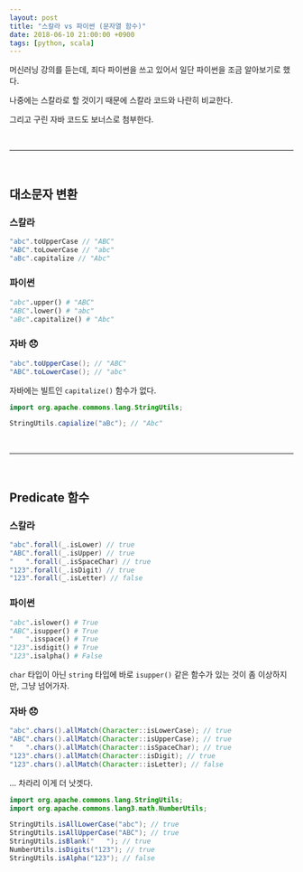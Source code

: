 ```yaml
---
layout: post
title: "스칼라 vs 파이썬 (문자열 함수)"
date: 2018-06-10 21:00:00 +0900
tags: [python, scala]
---
```

머신러닝 강의를 듣는데, 죄다 파이썬을 쓰고 있어서 일단 파이썬을 조금 알아보기로 했다.

나중에는 스칼라로 할 것이기 때문에 스칼라 코드와 나란히 비교한다.

그리고 구린 자바 코드도 보너스로 첨부한다.

<br>

---

<br>

## 대소문자 변환

### 스칼라

```scala
"abc".toUpperCase // "ABC"
"ABC".toLowerCase // "abc"
"aBc".capitalize // "Abc"
```

### 파이썬

```python
"abc".upper() # "ABC"
"ABC".lower() # "abc"
"aBc".capitalize() # "Abc"
```

### 자바 :disappointed:

```java
"abc".toUpperCase(); // "ABC"
"ABC".toLowerCase(); // "abc"
```

자바에는 빌트인 `capitalize()` 함수가 없다.

```java
import org.apache.commons.lang.StringUtils;

StringUtils.capialize("aBc"); // "Abc"
```

<br>

---

<br>

## Predicate 함수

### 스칼라

```scala
"abc".forall(_.isLower) // true
"ABC".forall(_.isUpper) // true
"   ".forall(_.isSpaceChar) // true
"123".forall(_.isDigit) // true
"123".forall(_.isLetter) // false
```

### 파이썬

```python
"abc".islower() # True
"ABC".isupper() # True
"   ".isspace() # True
"123".isdigit() # True
"123".isalpha() # False
```

`char` 타입이 아닌 `string` 타입에 바로 `isupper()` 같은 함수가 있는 것이 좀 이상하지만, 그냥 넘어가자.

### 자바 :disappointed:

```java
"abc".chars().allMatch(Character::isLowerCase); // true
"ABC".chars().allMatch(Character::isUpperCase); // true
"   ".chars().allMatch(Character::isSpaceChar); // true
"123".chars().allMatch(Character::isDigit); // true
"123".chars().allMatch(Character::isLetter); // false
```

... 차라리 이게 더 낫겟다.

```java
import org.apache.commons.lang.StringUtils;
import org.apache.commons.lang3.math.NumberUtils;

StringUtils.isAllLowerCase("abc"); // true
StringUtils.isAllUpperCase("ABC"); // true
StringUtils.isBlank("   "); // true
NumberUtils.isDigits("123"); // true
StringUtils.isAlpha("123"); // false
```
